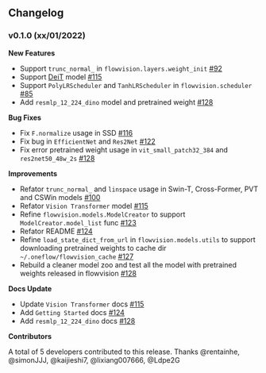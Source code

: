 ## Changelog

### v0.1.0 (xx/01/2022)

**New Features**

- Support `trunc_normal_` in `flowvision.layers.weight_init` [#92](https://github.com/Oneflow-Inc/vision/pull/92)
- Support [DeiT](https://arxiv.org/abs/2012.12877) model [#115](https://github.com/Oneflow-Inc/vision/pull/115)
- Support `PolyLRScheduler` and `TanhLRScheduler` in `flowvision.scheduler` [#85](https://github.com/Oneflow-Inc/vision/pull/85)
- Add `resmlp_12_224_dino` model and pretrained weight [#128](https://github.com/Oneflow-Inc/vision/pull/128)

**Bug Fixes**

- Fix `F.normalize` usage in SSD [#116](https://github.com/Oneflow-Inc/vision/pull/116)
- Fix bug in `EfficientNet` and `Res2Net` [#122](https://github.com/Oneflow-Inc/vision/pull/122)
- Fix error pretrained weight usage in `vit_small_patch32_384` and `res2net50_48w_2s` [#128](https://github.com/Oneflow-Inc/vision/pull/128)


**Improvements**

- Refator `trunc_normal_` and `linspace` usage in Swin-T, Cross-Former, PVT and CSWin models [#100](https://github.com/Oneflow-Inc/vision/pull/100)
- Refator `Vision Transformer` model [#115](https://github.com/Oneflow-Inc/vision/pull/115)
- Refine `flowvision.models.ModelCreator` to support `ModelCreator.model_list` func [#123](https://github.com/Oneflow-Inc/vision/pull/123)
- Refator README [#124](https://github.com/Oneflow-Inc/vision/pull/124)
- Refine `load_state_dict_from_url` in `flowvision.models.utils` to support downloading pretrained weights to cache dir `~/.oneflow/flowvision_cache` [#127](https://github.com/Oneflow-Inc/vision/pull/127)
- Rebuild a cleaner model zoo and test all the model with pretrained weights released in flowvision [#128](https://github.com/Oneflow-Inc/vision/pull/128)

**Docs Update**
- Update `Vision Transformer` docs [#115](https://github.com/Oneflow-Inc/vision/pull/115)
- Add `Getting Started` docs [#124](https://github.com/Oneflow-Inc/vision/pull/124)
- Add `resmlp_12_224_dino` docs [#128](https://github.com/Oneflow-Inc/vision/pull/128)


**Contributors**

A total of 5 developers contributed to this release. Thanks @rentainhe, @simonJJJ, @kaijieshi7, @lixiang007666, @Ldpe2G

